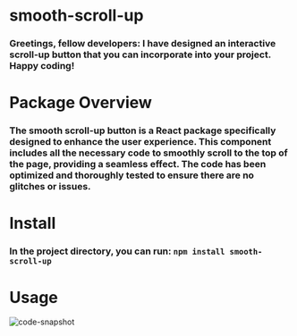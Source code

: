# smooth-scroll-up
### Greetings, fellow developers: I have designed an interactive scroll-up button that you can incorporate into your project. Happy coding!

# Package Overview
### The smooth scroll-up button is a React package specifically designed to enhance the user experience. This component includes all the necessary code to smoothly scroll to the top of the page, providing a seamless effect. The code has been optimized and thoroughly tested to ensure there are no glitches or issues.

# Install
### In the project directory, you can run: `npm install smooth-scroll-up`

# Usage
![code-snapshot](https://github.com/abrehan2/Smooth-Scroll-Up/assets/100872683/7c88a4af-1e6c-48f3-8868-ffd044bd1e31)


